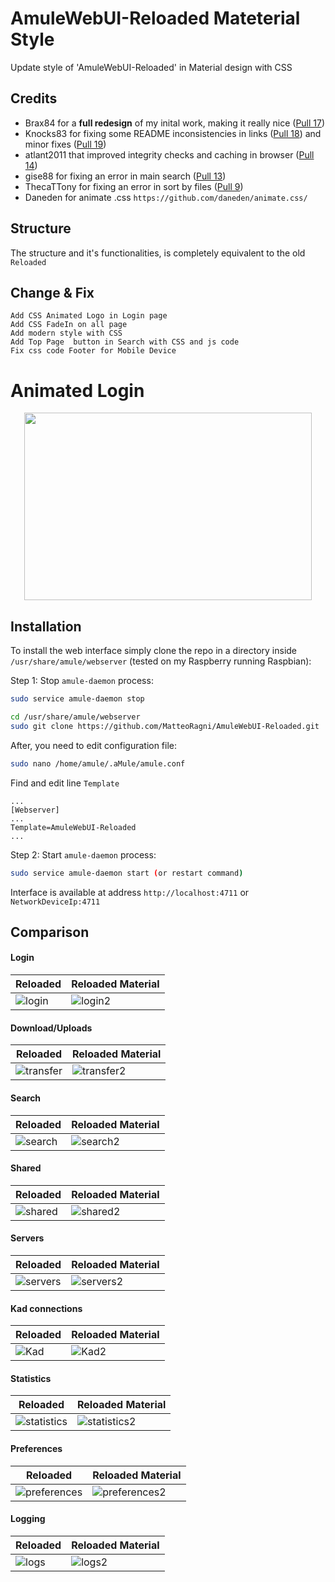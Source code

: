 # AmuleWebUI-Reloaded Mateterial Style

Update style of 'AmuleWebUI-Reloaded' in Material design with CSS

## Credits 

* Brax84 for a **full redesign** of my inital work, making it really nice ([Pull 17](https://github.com/MatteoRagni/AmuleWebUI-Reloaded/pull/17))
* Knocks83 for fixing some README inconsistencies in links ([Pull 18](https://github.com/MatteoRagni/AmuleWebUI-Reloaded/pull/18)) and minor fixes ([Pull 19](https://github.com/MatteoRagni/AmuleWebUI-Reloaded/pull/19))
* atlant2011 that improved integrity checks and caching in browser ([Pull 14](https://github.com/MatteoRagni/AmuleWebUI-Reloaded/pull/14))
* gise88 for fixing an error in main search ([Pull 13](https://github.com/MatteoRagni/AmuleWebUI-Reloaded/pull/13))
* ThecaTTony for fixing an error in sort by files ([Pull 9](https://github.com/MatteoRagni/AmuleWebUI-Reloaded/pull/9))
* Daneden for animate .css `https://github.com/daneden/animate.css/`

## Structure 

The structure and it's functionalities, is completely equivalent to the old `Reloaded`

## Change & Fix

```
Add CSS Animated Logo in Login page
Add CSS FadeIn on all page
Add modern style with CSS
Add Top Page  button in Search with CSS and js code
Fix css code Footer for Mobile Device
```

# Animated Login

<p align="center">
  <img width="460" height="300" src="https://github.com/MatteoRagni/AmuleWebUI-Reloaded/blob/master/doc-images/ReloadMateriaPic/login.gif?raw=true">
</p>

## Installation

To install the web interface simply clone the repo in a directory inside `/usr/share/amule/webserver` (tested on my Raspberry running Raspbian):

Step 1: Stop `amule-daemon` process:

``` bash
sudo service amule-daemon stop
```

``` bash
cd /usr/share/amule/webserver
sudo git clone https://github.com/MatteoRagni/AmuleWebUI-Reloaded.git
```

After, you need to edit configuration file:

``` bash
sudo nano /home/amule/.aMule/amule.conf
```
Find and edit line `Template`

```
...
[Webserver]
...
Template=AmuleWebUI-Reloaded
...
```

Step 2: Start `amule-daemon` process:

``` bash
sudo service amule-daemon start (or restart command)
```

Interface is available at address `http://localhost:4711` or `NetworkDeviceIp:4711`


## Comparison 

#### Login 

| Reloaded | Reloaded Material |
| ---- | -------- |
| ![login](https://github.com/MatteoRagni/AmuleWebUI-Reloaded/blob/master/doc-images/ReloadPic/Login.png?raw=true "Reloaded login") | ![login2](https://github.com/MatteoRagni/AmuleWebUI-Reloaded/blob/master/doc-images/ReloadMateriaPic/Login.png?raw=true "Material login" ) |

#### Download/Uploads

| Reloaded | Reloaded Material |
| ---- | -------- |
| ![transfer](https://github.com/MatteoRagni/AmuleWebUI-Reloaded/blob/master/doc-images/ReloadPic/Transfer.png?raw=true "Reloaded transfer") | ![transfer2](https://github.com/MatteoRagni/AmuleWebUI-Reloaded/blob/master/doc-images/ReloadMateriaPic/Transfer.png?raw=true "Material transfer") |

#### Search

| Reloaded | Reloaded Material |
| ---- | -------- |
| ![search](https://github.com/MatteoRagni/AmuleWebUI-Reloaded/blob/master/doc-images/ReloadPic/Search.png?raw=true "Reloaded Search") | ![search2](https://github.com/MatteoRagni/AmuleWebUI-Reloaded/blob/master/doc-images/ReloadMateriaPic/Search.png?raw=true "Material search") |

#### Shared

| Reloaded | Reloaded Material |
| ---- | -------- |
| ![shared](https://github.com/MatteoRagni/AmuleWebUI-Reloaded/blob/master/doc-images/ReloadPic/Shared.png?raw=true "Reloaded Shared") | ![shared2](https://github.com/MatteoRagni/AmuleWebUI-Reloaded/blob/master/doc-images/ReloadMateriaPic/Shared.png?raw=true "Material Search") |


#### Servers

| Reloaded | Reloaded Material |
| ---- | -------- |
| ![servers](https://github.com/MatteoRagni/AmuleWebUI-Reloaded/blob/master/doc-images/ReloadPic/Server.png?raw=true "Reloaded Server") | ![servers2](https://github.com/MatteoRagni/AmuleWebUI-Reloaded/blob/master/doc-images/ReloadMateriaPic/Servers.png?raw=true "Material Server") |

#### Kad connections

| Reloaded | Reloaded Material |
| ---- | -------- |
| ![Kad](https://github.com/MatteoRagni/AmuleWebUI-Reloaded/blob/master/doc-images/ReloadPic/Kad.png?raw=true "Reloaded Kad") | ![Kad2](https://github.com/MatteoRagni/AmuleWebUI-Reloaded/blob/master/doc-images/ReloadMateriaPic/Kad.png?raw=true "Material kad") |

#### Statistics

| Reloaded | Reloaded Material |
| ---- | -------- |
| ![statistics](https://github.com/MatteoRagni/AmuleWebUI-Reloaded/blob/master/doc-images/ReloadPic/Stats.png?raw=true "Reloaded statistics") | ![statistics2](https://github.com/MatteoRagni/AmuleWebUI-Reloaded/blob/master/doc-images/ReloadMateriaPic/Statics.png?raw=true "Material statistics") |

#### Preferences

| Reloaded | Reloaded Material |
| ---- | -------- |
| ![preferences](https://github.com/MatteoRagni/AmuleWebUI-Reloaded/blob/master/doc-images/ReloadPic/Prefs.png?raw=true "Reloaded preferences") | ![preferences2](https://github.com/MatteoRagni/AmuleWebUI-Reloaded/blob/master/doc-images/ReloadMateriaPic/Settings.png?raw=true "Material preferences") |

#### Logging

| Reloaded | Reloaded Material |
| ---- | -------- |
| ![logs](https://github.com/MatteoRagni/AmuleWebUI-Reloaded/blob/master/doc-images/ReloadPic/Logs.png?raw=true "Reloaded Logging") | ![logs2](https://github.com/MatteoRagni/AmuleWebUI-Reloaded/blob/master/doc-images/ReloadMateriaPic/Logs.png?raw=true "Material Logging") |
